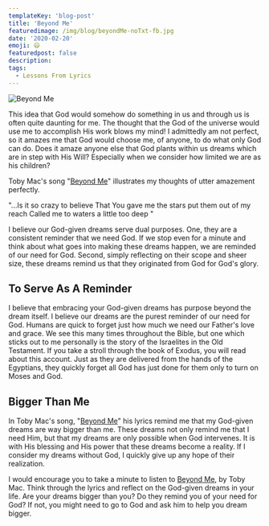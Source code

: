 ```yaml
---
templateKey: 'blog-post'
title: 'Beyond Me'
featuredimage: /img/blog/beyondMe-noTxt-fb.jpg
date: '2020-02-20'
emoji: 😃
featuredpost: false
description:
tags:
  - Lessons From Lyrics
---
```


![Beyond Me](/img/beyondMe-bnr.jpg)

This idea that God would somehow do something in us and through us is often quite daunting for me. The thought that the God of the universe would use me to accomplish His work blows my mind! I admittedly am not perfect, so it amazes me that God would choose me, of anyone, to do what only God can do. Does it amaze anyone else that God plants within us dreams which are in step with His Will? Especially when we consider how limited we are as his children?

Toby Mac's song "[Beyond Me](https://genius.com/Tobymac-beyond-me-lyrics)" illustrates my thoughts of utter amazement perfectly.

"...Is it so crazy to believe
That You gave me the stars put them out of my reach
Called me to waters a little too deep "

I believe our God-given dreams serve dual purposes. One, they are a consistent reminder that we need God. If we stop even for a minute and think about what goes into making these dreams happen, we are reminded of our need for God. Second, simply reflecting on their scope and sheer size, these dreams remind us that they originated from God for God's glory.

## To Serve As A Reminder

I believe that embracing your God-given dreams has purpose beyond the dream itself. I believe our dreams are the purest reminder of our need for God. Humans are quick to forget just how much we need our Father's love and grace. We see this many times throughout the Bible, but one which sticks out to me personally is the story of the Israelites in the Old Testament. If you take a stroll through the book of Exodus, you will read about this account. Just as they are delivered from the hands of the Egyptians, they quickly forget all God has just done for them only to turn on Moses and God.

## Bigger Than Me

In Toby Mac's song, "[Beyond Me](https://genius.com/Tobymac-beyond-me-lyrics)" his lyrics remind me that my God-given dreams are way bigger than me. These dreams not only remind me that I need Him, but that my dreams are only possible when God intervenes. It is with His blessing and His power that these dreams become a reality. If I consider my dreams without God, I quickly give up any hope of their realization.

I would encourage you to take a minute to listen to [Beyond Me](https://genius.com/Tobymac-beyond-me-lyrics), by Toby Mac. Think through the lyrics and reflect on the God-given dreams in your life. Are your dreams bigger than you? Do they remind you of your need for God? If not, you might need to go to God and ask him to help you dream bigger.
